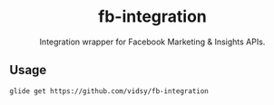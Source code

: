 <h1 align="center">fb-integration</h1>

<p align="center">
  Integration wrapper for Facebook Marketing &amp; Insights APIs.
</p>

## Usage

```
glide get https://github.com/vidsy/fb-integration
```
